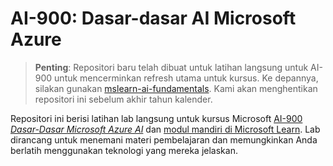 # AI-900: Dasar-dasar AI Microsoft Azure

>**Penting**: Repositori baru telah dibuat untuk latihan langsung untuk AI-900 untuk mencerminkan refresh utama untuk kursus. Ke depannya, silakan gunakan [mslearn-ai-fundamentals](https://github.com/MicrosoftLearning/mslearn-ai-fundamentals). Kami akan menghentikan repositori ini sebelum akhir tahun kalender. 

Repositori ini berisi latihan lab langsung untuk kursus Microsoft [AI-900 *Dasar-Dasar Microsoft Azure AI*](https://docs.microsoft.com/en-us/learn/certifications/courses/ai-900t00) dan [modul mandiri di Microsoft Learn](https://docs.microsoft.com/learn/certifications/azure-ai-fundamentals). Lab dirancang untuk menemani materi pembelajaran dan memungkinkan Anda berlatih menggunakan teknologi yang mereka jelaskan. 

